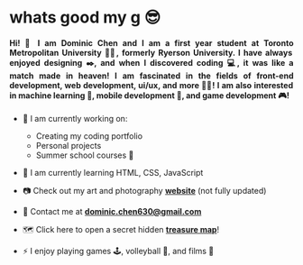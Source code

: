 <h1 align="left">whats good my g 😎</h1>
<h4 align="justify">Hi! 👋 I am Dominic Chen and I am a first year student at Toronto Metropolitan University 👨‍🎓, formerly Ryerson University. I have always enjoyed designing ✒️, and when I discovered coding 💻, it was like a match made in heaven! I am fascinated in the fields of front-end development, web development, ui/ux, and more 👨‍💻! I am also interested in machine learning 🤖, mobile development 📱, and game development 🎮!</h4>

- 🔭 I am currently working on: 

  - Creating my coding portfolio
  - Personal projects
  - Summer school courses 🥱 

- 🌱 I am currently learning HTML, CSS, JavaScript

- 📷 Check out my art and photography [**website**](https://335493011.wixsite.com/dominicchen) (not fully updated)

- 📧 Contact me at **dominic.chen630@gmail.com**

- 🗺️ Click here to open a secret hidden [**treasure map**](https://github.com/chen-dominic/chen-dominic/blob/main/Dominic%20Resume%20Tech.pdf)!

- ⚡ I enjoy playing games 🕹️, volleyball 🏐, and films 🎥
